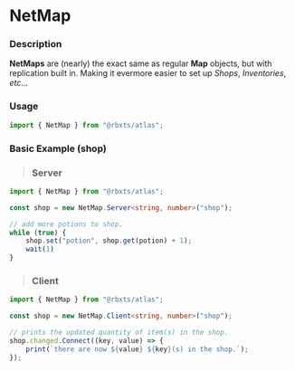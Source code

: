 # NetMap

### Description
__NetMaps__ are (nearly) the exact same as regular __Map__ objects, but with replication built in. Making it evermore easier to set up *Shops*, *Inventories*, *etc*... 
### Usage
```typescript
import { NetMap } from "@rbxts/atlas";
```

### Basic Example  (shop)
> ### Server
```typescript
import { NetMap } from "@rbxts/atlas";

const shop = new NetMap.Server<string, number>("shop");

// add more potions to shop.
while (true) {
    shop.set("potion", shop.get(potion) + 1);
    wait(1)
}
```

> ### Client
```typescript
import { NetMap } from "@rbxts/atlas";

const shop = new NetMap.Client<string, number>("shop");

// prints the updated quantity of item(s) in the shop.
shop.changed.Connect((key, value) => {
    print(`there are now ${value} ${key}(s) in the shop.`);
});
```